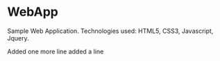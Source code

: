 # WebApp
Sample Web Application.
Technologies used: HTML5, CSS3, Javascript, Jquery.


Added one more line
added a line
